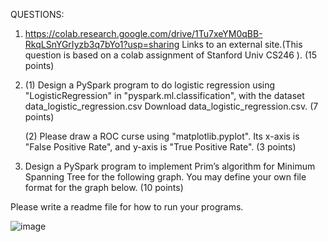 QUESTIONS: 

1. https://colab.research.google.com/drive/1Tu7xeYM0qBB-RkqLSnYGrIyzb3q7bYo1?usp=sharing Links to an external site.(This question is based on a colab assignment of Stanford Univ CS246 ). (15 points)

2. (1) Design a PySpark program to do logistic regression using "LogisticRegression" in "pyspark.ml.classification", with the dataset data_logistic_regression.csv Download data_logistic_regression.csv. (7 points)

   (2) Please draw a ROC curse using "matplotlib.pyplot". Its x-axis is "False Positive Rate", and y-axis is  "True Positive Rate". (3 points)

3. Design a PySpark program to implement Prim’s algorithm for Minimum Spanning Tree for the following graph. You may define your own file format for the graph below.  (10 points)

Please write a readme file for how to run your programs. 

![image](https://user-images.githubusercontent.com/58046234/200192524-244d1ce9-73a6-47f0-a97f-85efa2a3565f.png)
